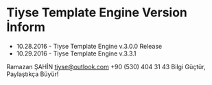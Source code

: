 # Tiyse Template Engine Version İnform
<ul>
  <li>10.28.2016 - Tiyse Template Engine v.3.0.0 Release</li>
  <li>10.29.2016 - Tiyse Template Engine v.3.3.1</li>
</ul>

Ramazan ŞAHİN
tiyse@outlook.com
+90 (530) 404 31 43
Bilgi Güçtür, Paylaştıkça Büyür!
